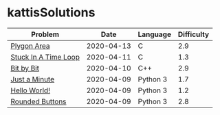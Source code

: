 # kattisSolutions

| Problem                                                            | Date       | Language | Difficulty |
|--------------------------------------------------------------------|------------|----------|------------|
| [Plygon Area](https://open.kattis.com/problems/polygonarea)        | 2020-04-13 | C        | 2.9        |
| [Stuck In A Time Loop](https://open.kattis.com/problems/timeloop)  | 2020-04-11 | C        | 1.3        |
| [Bit by Bit](https://open.kattis.com/problems/bitbybit)            | 2020-04-10 | C++      | 2.9        |
| [Just a Minute](https://open.kattis.com/problems/justaminute)      | 2020-04-09 | Python 3 | 1.7        |
| [Hello World!](https://open.kattis.com/problems/hello)             | 2020-04-09 | Python 3 | 1.2        |
| [Rounded Buttons](https://open.kattis.com/problems/roundedbuttons) | 2020-04-09 | Python 3 | 2.8        |
